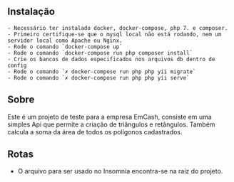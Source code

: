 ## Instalação
    - Necessário ter instalado docker, docker-compose, php 7. e composer.
    - Primeiro certifique-se que o mysql local não está rodando, nem um servidor local como Apache ou Nginx.
    - Rode o comando `docker-compose up`
    - Rode o comando `docker-compose run php composer install`
    - Crie os bancos de dados especificados nos arquivos db dentro de config
    - Rode o comando `✗ docker-compose run php php yii migrate`
    - Rode o comando `✗ docker-compose run php php yii serve`
## Sobre
Este é um projeto de teste para a empresa EmCash, consiste em uma simples Api que permite a criação de triângulos e
retângulos. Também calcula a soma da área de todos os polígonos cadastrados.

## Rotas
- O arquivo para ser usado no Insomnia encontra-se na raiz do projeto.